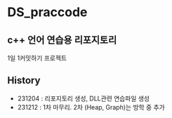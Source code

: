 # DS_praccode

## c++ 언어 연습용 리포지토리
 1일 1커밋하기 프로젝트

## History
- 231204 : 리포지토리 생성, DLL관련 연습파일 생성
- 231212 : 1차 마무리. 2차 (Heap, Graph)는 방학 중 추가